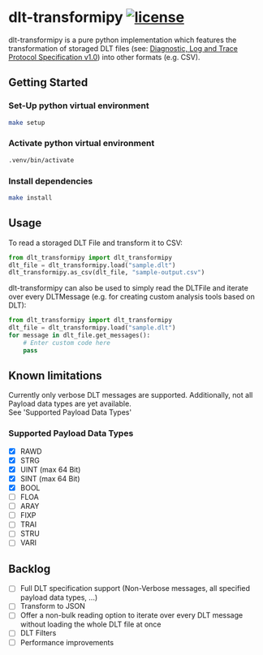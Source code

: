 # dlt-transformipy [![license](https://img.shields.io/badge/license-MIT-green.svg?style=flat)](https://raw.githubusercontent.com/Siegbaert/dlt-transformipy/main/LICENSE)


dlt-transformipy is a pure python implementation which features the transformation of storaged DLT files (see: [Diagnostic, Log and Trace Protocol Specification v1.0](https://www.autosar.org/fileadmin/user_upload/standards/foundation/1-0/AUTOSAR_PRS_DiagnosticLogAndTraceProtocol.pdf)) into other formats (e.g. CSV).


## Getting Started

### Set-Up python virtual environment
```sh
make setup
```

### Activate python virtual environment
```sh
.venv/bin/activate
```

### Install dependencies
```sh
make install
```

## Usage
To read a storaged DLT File and transform it to CSV:
```python
from dlt_transformipy import dlt_transformipy
dlt_file = dlt_transformipy.load("sample.dlt")
dlt_transformipy.as_csv(dlt_file, "sample-output.csv")
```

dlt-transformipy can also be used to simply read the DLTFile and iterate over every DLTMessage (e.g. for creating custom analysis tools based on DLT):
```python
from dlt_transformipy import dlt_transformipy
dlt_file = dlt_transformipy.load("sample.dlt")
for message in dlt_file.get_messages():
    # Enter custom code here
    pass     
```

## Known limitations
Currently only verbose DLT messages are supported.
Additionally, not all Payload data types are yet available.  
See 'Supported Payload Data Types'

### Supported Payload Data Types
- [x] RAWD
- [x] STRG
- [x] UINT (max 64 Bit)
- [x] SINT (max 64 Bit)
- [x] BOOL
- [ ] FLOA
- [ ] ARAY
- [ ] FIXP
- [ ] TRAI
- [ ] STRU
- [ ] VARI

## Backlog
- [ ] Full DLT specification support (Non-Verbose messages, all specified payload data types, ...)
- [ ] Transform to JSON
- [ ] Offer a non-bulk reading option to iterate over every DLT message without loading the whole DLT file at once
- [ ] DLT Filters
- [ ] Performance improvements